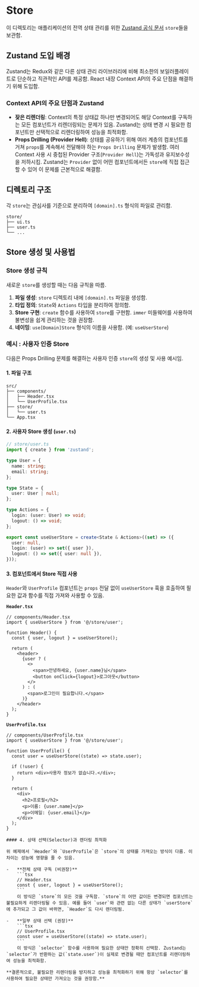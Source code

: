# Store

이 디렉토리는 애플리케이션의 전역 상태 관리를 위한 [Zustand 공식 문서](https://docs.pmnd.rs/zustand/getting-started/introduction) `store`들을 보관함.

## Zustand 도입 배경

Zustand는 Redux와 같은 다른 상태 관리 라이브러리에 비해 최소한의 보일러플레이트로 단순하고 직관적인 API를 제공함. React 내장 Context API의 주요 단점을 해결하기 위해 도입함.

### Context API의 주요 단점과 Zustand

-   **잦은 리렌더링**: Context의 특정 상태값 하나만 변경되어도 해당 Context를 구독하는 모든 컴포넌트가 리렌더링되는 문제가 있음. Zustand는 상태 변경 시 필요한 컴포넌트만 선택적으로 리렌더링하여 성능을 최적화함.
-   **Props Drilling (Provider Hell)**: 상태를 공유하기 위해 여러 계층의 컴포넌트를 거쳐 `props`를 계속해서 전달해야 하는 `Props Drilling` 문제가 발생함. 여러 Context 사용 시 중첩된 Provider 구조(`Provider Hell`)는 가독성과 유지보수성을 저하시킴. Zustand는 `Provider` 없이 어떤 컴포넌트에서든 `store`에 직접 접근할 수 있어 이 문제를 근본적으로 해결함.

## 디렉토리 구조

각 `store`는 관심사를 기준으로 분리하여 `[domain].ts` 형식의 파일로 관리함.

```
store/
├── ui.ts
├── user.ts
└── ...
```

## Store 생성 및 사용법

### Store 생성 규칙

새로운 `store`를 생성할 때는 다음 규칙을 따름.

1.  **파일 생성**: `store` 디렉토리 내에 `[domain].ts` 파일을 생성함.
2.  **타입 정의**: `State`와 `Actions` 타입을 분리하여 정의함.
3.  **Store 구현**: `create` 함수를 사용하여 `store`를 구현함. `immer` 미들웨어를 사용하여 불변성을 쉽게 관리하는 것을 권장함.
4.  **네이밍**: `use[Domain]Store` 형식의 이름을 사용함. (예: `useUserStore`)

### 예시 : 사용자 인증 Store

다음은 Props Drilling 문제를 해결하는 사용자 인증 `store`의 생성 및 사용 예시임.

#### 1. 파일 구조

```
src/
├── components/
│   ├── Header.tsx
│   └── UserProfile.tsx
├── store/
│   └── user.ts
└── App.tsx
```

#### 2. 사용자 Store 생성 (`user.ts`)

```typescript
// store/user.ts
import { create } from 'zustand';

type User = {
  name: string;
  email: string;
};

type State = {
  user: User | null;
};

type Actions = {
  login: (user: User) => void;
  logout: () => void;
};

export const useUserStore = create<State & Actions>((set) => ({
  user: null,
  login: (user) => set({ user }),
  logout: () => set({ user: null }),
}));
```

#### 3. 컴포넌트에서 Store 직접 사용

`Header`와 `UserProfile` 컴포넌트는 `props` 전달 없이 `useUserStore` 훅을 호출하여 필요한 값과 함수를 직접 가져와 사용할 수 있음.

**`Header.tsx`**

```tsx
// components/Header.tsx
import { useUserStore } from '@/store/user';

function Header() {
  const { user, logout } = useUserStore();

  return (
    <header>
      {user ? (
        <>
          <span>안녕하세요, {user.name}님</span>
          <button onClick={logout}>로그아웃</button>
        </>
      ) : (
        <span>로그인이 필요합니다.</span>
      )}
    </header>
  );
}
```

**`UserProfile.tsx`**

```tsx
// components/UserProfile.tsx
import { useUserStore } from '@/store/user';

function UserProfile() {
  const user = useUserStore((state) => state.user);

  if (!user) {
    return <div>사용자 정보가 없습니다.</div>;
  }

  return (
    <div>
      <h2>프로필</h2>
      <p>이름: {user.name}</p>
      <p>이메일: {user.email}</p>
    </div>
  );
}

#### 4. 상태 선택(Selector)과 렌더링 최적화

위 예제에서 `Header`와 `UserProfile`은 `store`의 상태를 가져오는 방식이 다름. 이 차이는 성능에 영향을 줄 수 있음.

-   **전체 상태 구독 (비권장)**
    ```tsx
    // Header.tsx
    const { user, logout } = useUserStore();
    ```
    이 방식은 `store`의 모든 것을 구독함. `store`의 어떤 값이든 변경되면 컴포넌트는 불필요하게 리렌더링될 수 있음. 예를 들어 `user`와 관련 없는 다른 상태가 `userStore`에 추가되고 그 값이 바뀌면, `Header`도 다시 렌더링됨.

-   **일부 상태 선택 (권장)**
    ```tsx
    // UserProfile.tsx
    const user = useUserStore((state) => state.user);
    ```
    이 방식은 `selector` 함수를 사용하여 필요한 상태만 정확히 선택함. Zustand는 `selector`가 반환하는 값(`state.user`)이 실제로 변경될 때만 컴포넌트를 리렌더링하여 성능을 최적화함.

**결론적으로, 불필요한 리렌더링을 방지하고 성능을 최적화하기 위해 항상 `selector`를 사용하여 필요한 상태만 가져오는 것을 권장함.**

